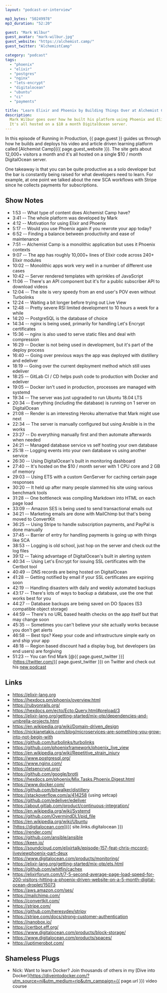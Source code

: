 ```yaml
---
layout: "podcast-or-interview"

mp3_bytes: "50249978"
mp3_duration: "52:20"

guest: "Mark Wilbur"
guest_avatar: "mark-wilbur.jpg"
guest_website: "https://alchemist.camp/"
guest_twitter: "AlchemistCamp"

category: "podcast"
tags:
  - "phoenix"
  - "elixir"
  - "postgres"
  - "nginx"
  - "lets-encrypt"
  - "digitalocean"
  - "ubuntu"
  - "ci"
  - "payments"

title: "Learn Elixir and Phoenix by Building Things Over at Alchemist Camp"
description:
  Mark Wilbur goes over how he built his platform using Phoenix and Elixir.
  It's all hosted on a $10 a month DigitalOcean server.
---
```


In this episode of Running in Production, {{ page.guest }} guides us through
how he builds and deploys his video and article driven learning platform called
[Alchemist Camp]({{ page.guest_website }}). The site gets about 12,000+
visitors a month and it's all hosted on a single $10 / month DigitalOcean
server.

One takeaway is that you can be quite productive as a solo developer but the
bar is constantly being raised for what developers need to learn. For example,
at one point we talked about the new SCA workflows with Stripe since he
collects payments for subscriptions.

## Show Notes

- 1:53 -- What type of content does Alchemist Camp have?
- 3:41 -- The whole platform was developed by Mark
- 4:12 -- Motivation for using Elixir and Phoenix
- 5:17 -- Would you use Phoenix again if you rewrote your app today?
- 6:52 -- Finding a balance between productivity and ease of maintenance
- 7:51 -- Alchemist Camp is a monolithic application but uses it Phoenix contexts
- 9:07 -- The app has roughly 10,000+ lines of Elixir code across 240+ Elixir modules
- 10:02 -- Monolithic apps work very well in a number of different use cases
- 10:42 -- Server rendered templates with sprinkles of JavaScript
- 11:06 -- There's an API component but it's for a public subscriber API to download videos
- 12:04 -- The site is very speedy from an end user's POV even without Turbolinks
- 12:24 -- Waiting a bit longer before trying out Live View
- 12:48 -- Pretty severe RSI limited development to 10 hours a week for a while
- 14:20 -- PostgreSQL is the database of choice
- 14:34 -- nginx is being used, primarily for handling Let's Encrypt certificates
- 15:36 -- nginx is also used to serve static files and deal with compression
- 16:29 -- Docker is not being used in development, but it's part of the deploy process
- 16:40 -- Going over previous ways the app was deployed with distillery and edeliver
- 18:19 -- Going over the current deployment method which still uses edeliver
- 18:25 -- GitLab CI / CD helps push code to production with Docker and edeliver
- 19:05 -- Docker isn't used in production, processes are managed with systemd
- 19:34 -- The server was just upgraded to run Ubuntu 18.04 LTS
- 20:34 -- Everything (including the database) is running on 1 server on DigitalOcean
- 21:08 -- Render is an interesting Heroku alternative that Mark might use next
- 22:34 -- The server is manually configured but using Ansible is in the works
- 23:27 -- Do everything manually first and then automate afterwards when needed
- 24:21 -- Managed database service vs self hosting your own database
- 25:18 -- Logging events into your own database vs using another service
- 26:30 -- Using DigitalOcean's built in monitoring dashboard
- 27:40 -- It's hosted on the $10 / month server with 1 CPU core and 2 GB of memory
- 29:03 -- Using ETS with a custom GenServer for caching certain page responses
- 30:20 -- It held up after many people slammed his site using various benchmark tools
- 31:28 -- One bottleneck was compiling Markdown into HTML on each page load
- 33:09 -- Amazon SES is being used to send transactional emails out
- 34:21 -- Marketing emails are done with MailChimp but that's being moved to ConvertKit
- 36:25 -- Using Stripe to handle subscription payments, and PayPal is done manually
- 37:45 -- Barrier of entry for handling payments is going up with things like SCA
- 38:53 -- Logging is old school, just hop on the server and check out the log files 
- 39:12 -- Taking advantage of DigitalOcean's built in alerting system
- 40:34 -- Using Let's Encrypt for issuing SSL certificates with the Certbot tool
- 40:49 -- DNS records are being hosted on DigitalOcean
- 41:28 -- Getting notified by email if your SSL certificates are expiring soon
- 42:19 -- Handling disasters with daily and weekly automated backups
- 43:17 -- There's lots of ways to backup a database, use the one that works best for you
- 44:27 -- Database backups are being saved on DO Spaces (S3 compatible object storage)
- 44:59 -- There's no URL based health checks on the app itself but that may change soon
- 45:35 -- Sometimes you can't believe your site actually works because you don't get alerts
- 46:58 -- Best tips? Keep your code and infrastructure simple early on and ship your app
- 48:18 -- Region based discount had a display bug, but developers (as end users) are forgiving
- 51:23 -- You can find Mark [@{{ page.guest_twitter }}](https://twitter.com/{{ page.guest_twitter }}) on Twitter and check out his [new podcast](https://alchemist.camp/podcasts)

## Links

- <https://elixir-lang.org>
- <https://hexdocs.pm/phoenix/overview.html>
- <https://rubyonrails.org/>
- <https://hexdocs.pm/ecto/Ecto.Query.html#preload/3>
- <https://elixir-lang.org/getting-started/mix-otp/dependencies-and-umbrella-projects.html>
- <https://en.wikipedia.org/wiki/Domain-driven_design>
- <https://nickjanetakis.com/blog/microservices-are-something-you-grow-into-not-begin-with>
- <https://github.com/turbolinks/turbolinks>
- <https://github.com/phoenixframework/phoenix_live_view>
- <https://en.wikipedia.org/wiki/Repetitive_strain_injury>
- <https://www.postgresql.org/>
- <https://www.nginx.com/>
- <https://letsencrypt.org/>
- <https://github.com/google/brotli>
- <https://hexdocs.pm/phoenix/Mix.Tasks.Phoenix.Digest.html>
- <https://www.docker.com/>
- <https://github.com/bitwalker/distillery>
- <https://stackoverflow.com/a/414258> (using setcap)
- <https://github.com/edeliver/edeliver>
- <https://about.gitlab.com/product/continuous-integration/>
- <https://en.wikipedia.org/wiki/Systemd>
- <https://github.com/OvermindDL1/pid_file>
- <https://en.wikipedia.org/wiki/Ubuntu>
- [https://digitalocean.com]({{ site.links.digitalocean }})
- <https://render.com/>
- <https://github.com/ansible/ansible>
- <https://keen.io/>
- <https://soundcloud.com/elixirtalk/episode-157-feat-chris-mccord-liveviewphoenix-part-deux>
- <https://www.digitalocean.com/products/monitoring/>
- <https://elixir-lang.org/getting-started/mix-otp/ets.html>
- <https://github.com/whitfin/cachex>
- <https://elixirforum.com/t/7-5-second-average-page-load-speed-for-200-visitors-hitting-a-phoenix-driven-website-on-a-5-month-digital-ocean-droplet/15073>
- <https://aws.amazon.com/ses/>
- <https://mailchimp.com/>
- <https://convertkit.com/>
- <https://stripe.com/>
- <https://github.com/heresydev/stripy>
- <https://stripe.com/docs/strong-customer-authentication>
- <https://nanobox.io/>
- <https://certbot.eff.org/>
- <https://www.digitalocean.com/products/block-storage/>
- <https://www.digitalocean.com/products/spaces/>
- <https://uptimerobot.com/>

## Shameless Plugs

- Nick: Want to learn Docker? Join thousands of others in my
  [Dive into Docker](https://diveintodocker.com/?utm_source=nj&utm_medium=rip&utm_campaign={{ page.url }})
  video course
